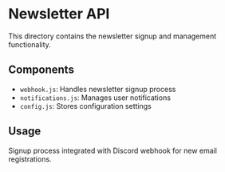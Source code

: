 # Newsletter API

This directory contains the newsletter signup and management functionality.

## Components
- `webhook.js`: Handles newsletter signup process
- `notifications.js`: Manages user notifications
- `config.js`: Stores configuration settings

## Usage
Signup process integrated with Discord webhook for new email registrations.
